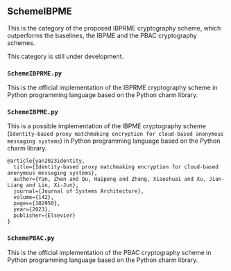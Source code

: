 ## SchemeIBPME

This is the category of the proposed IBPRME cryptography scheme, which outperforms the baselines, the IBPME and the PBAC cryptography schemes. 

This category is still under development. 

### ``SchemeIBPRME.py``

This is the official implementation of the IBPRME cryptography scheme in Python programming language based on the Python charm library. 

### ``SchemeIBPME.py``

This is a possible implementation of the IBPME cryptography scheme (``Identity-based proxy matchmaking encryption for cloud-based anonymous messaging systems``) in Python programming language based on the Python charm library. 

```
@article{yan2023identity,
  title={Identity-based proxy matchmaking encryption for cloud-based anonymous messaging systems},
  author={Yan, Zhen and Qu, Haipeng and Zhang, Xiaoshuai and Xu, Jian-Liang and Lin, Xi-Jun},
  journal={Journal of Systems Architecture},
  volume={142},
  pages={102950},
  year={2023},
  publisher={Elsevier}
}
```

### ``SchemePBAC.py``

This is the official implementation of the PBAC cryptography scheme in Python programming language based on the Python charm library. 
